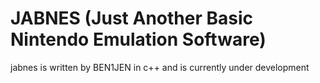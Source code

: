 # JABNES (Just Another Basic Nintendo Emulation Software)
jabnes is written by BEN1JEN in c++ and is currently under development
